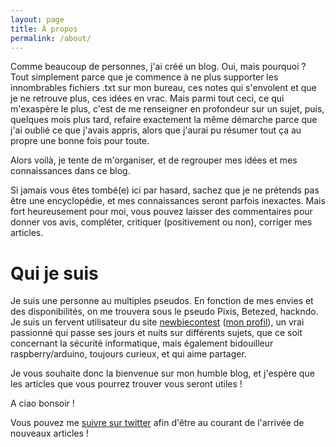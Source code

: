 ```yaml
---
layout: page
title: À propos
permalink: /about/
---
```



Comme beaucoup de personnes, j'ai créé un blog. Oui, mais pourquoi ? Tout simplement parce que je commence à ne plus supporter les innombrables fichiers .txt sur mon bureau, ces notes qui s'envolent et que je ne retrouve plus, ces idées en vrac. Mais parmi tout ceci, ce qui m'exaspère le plus, c'est de me renseigner en profondeur sur un sujet, puis, quelques mois plus tard, refaire exactement la même démarche parce que j'ai oublié ce que j'avais appris, alors que j'aurai pu résumer tout ça au propre une bonne fois pour toute.

Alors voilà, je tente de m'organiser, et de regrouper mes idées et mes connaissances dans ce blog.

Si jamais vous êtes tombé(e) ici par hasard, sachez que je ne prétends pas être une encyclopédie, et mes connaissances seront parfois inexactes. Mais fort heureusement pour moi, vous pouvez laisser des commentaires pour donner vos avis, compléter, critiquer (positivement ou non), corriger mes articles.

# Qui je suis

Je suis une personne au multiples pseudos. En fonction de mes envies et des disponibilités, on me trouvera sous le pseudo Pixis, Betezed, hackndo. Je suis un fervent utilisateur du site [newbiecontest](https://www.newbiecontest.org/index.php) ([mon profil](https://www.newbiecontest.org/index.php?page=info_membre&nick=pixis)), un vrai passionné qui passe ses jours et nuits sur différents sujets, que ce soit concernant la sécurité informatique, mais également bidouilleur raspberry/arduino, toujours curieux, et qui aime partager.

Je vous souhaite donc la bienvenue sur mon humble blog, et j'espère que les articles que vous pourrez trouver vous seront utiles !

A ciao bonsoir !

Vous pouvez me [suivre sur twitter](http://www.twitter.com/hackanddo) afin d'être au courant de l'arrivée de nouveaux articles !
